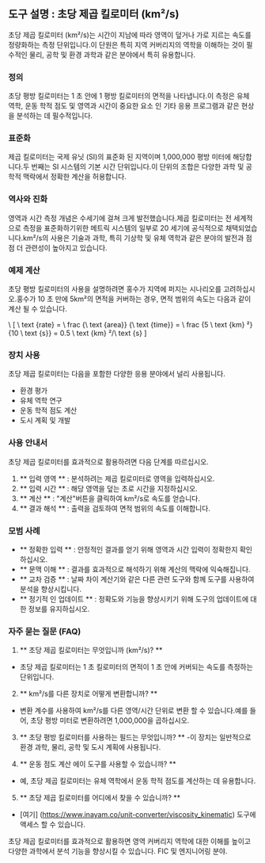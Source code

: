 ## 도구 설명 : 초당 제곱 킬로미터 (km²/s)

초당 제곱 킬로미터 (km²/s)는 시간이 지남에 따라 영역이 덮거나 가로 지르는 속도를 정량화하는 측정 단위입니다.이 단원은 특히 지역 커버리지의 역학을 이해하는 것이 필수적인 물리, 공학 및 환경 과학과 같은 분야에서 특히 유용합니다.

### 정의
초당 평방 킬로미터는 1 초 안에 1 평방 킬로미터의 면적을 나타냅니다.이 측정은 유체 역학, 운동 학적 점도 및 영역과 시간이 중요한 요소 인 기타 응용 프로그램과 같은 현상을 분석하는 데 필수적입니다.

### 표준화
제곱 킬로미터는 국제 유닛 (SI)의 표준화 된 지역이며 1,000,000 평방 미터에 해당합니다.두 번째는 SI 시스템의 기본 시간 단위입니다.이 단위의 조합은 다양한 과학 및 공학적 맥락에서 정확한 계산을 허용합니다.

### 역사와 진화
영역과 시간 측정 개념은 수세기에 걸쳐 크게 발전했습니다.제곱 킬로미터는 전 세계적으로 측정을 표준화하기위한 메트릭 시스템의 일부로 20 세기에 공식적으로 채택되었습니다.km²/s의 사용은 기술과 과학, 특히 기상학 및 유체 역학과 같은 분야의 발전과 점점 더 관련성이 높아지고 있습니다.

### 예제 계산
초당 평방 킬로미터의 사용을 설명하려면 홍수가 지역에 퍼지는 시나리오를 고려하십시오.홍수가 10 초 만에 5km²의 면적을 커버하는 경우, 면적 범위의 속도는 다음과 같이 계산 될 수 있습니다.

\ [
\ text {rate} = \ frac {\ text {area}} {\ text {time}} = \ frac {5 \ text {km} ²} {10 \ text {s}} = 0.5 \ text {km} ²/\ text {s}
\]

### 장치 사용
초당 제곱 킬로미터는 다음을 포함한 다양한 응용 분야에서 널리 사용됩니다.
- 환경 평가
- 유체 역학 연구
- 운동 학적 점도 계산
- 도시 계획 및 개발

### 사용 안내서
초당 제곱 킬로미터를 효과적으로 활용하려면 다음 단계를 따르십시오.
1. ** 입력 영역 ** : 분석하려는 제곱 킬로미터로 영역을 입력하십시오.
2. ** 입력 시간 ** : 해당 영역을 덮는 초로 시간을 지정하십시오.
3. ** 계산 ** : "계산"버튼을 클릭하여 km²/s로 속도를 얻습니다.
4. ** 결과 해석 ** : 출력을 검토하여 면적 범위의 속도를 이해합니다.

### 모범 사례
- ** 정확한 입력 ** : 안정적인 결과를 얻기 위해 영역과 시간 입력이 정확한지 확인하십시오.
- ** 문맥 이해 ** : 결과를 효과적으로 해석하기 위해 계산의 맥락에 익숙해집니다.
- ** 교차 검증 ** : 날짜 차이 계산기와 같은 다른 관련 도구와 함께 도구를 사용하여 분석을 향상시킵니다.
- ** 정기적 인 업데이트 ** : 정확도와 기능을 향상시키기 위해 도구의 업데이트에 대한 정보를 유지하십시오.

### 자주 묻는 질문 (FAQ)

1. ** 초당 제곱 킬로미터는 무엇입니까 (km²/s)? **
- 초당 제곱 킬로미터는 1 초 킬로미터의 면적이 1 초 안에 커버되는 속도를 측정하는 단위입니다.

2. ** km²/s를 다른 장치로 어떻게 변환합니까? **
- 변환 계수를 사용하여 km²/s를 다른 영역/시간 단위로 변환 할 수 있습니다.예를 들어, 초당 평방 미터로 변환하려면 1,000,000을 곱하십시오.

3. ** 초당 평방 킬로미터를 사용하는 필드는 무엇입니까? **
-이 장치는 일반적으로 환경 과학, 물리, 공학 및 도시 계획에 사용됩니다.

4. ** 운동 점도 계산 에이 도구를 사용할 수 있습니까? **
- 예, 초당 제곱 킬로미터는 유체 역학에서 운동 학적 점도를 계산하는 데 유용합니다.

5. ** 초당 제곱 킬로미터를 어디에서 찾을 수 있습니까? **
- [여기] (https://www.inayam.co/unit-converter/viscosity_kinematic) 도구에 액세스 할 수 있습니다.

초당 제곱 킬로미터를 효과적으로 활용하면 영역 커버리지 역학에 대한 이해를 높이고 다양한 과학에서 분석 기능을 향상시킬 수 있습니다. FIC 및 엔지니어링 분야.